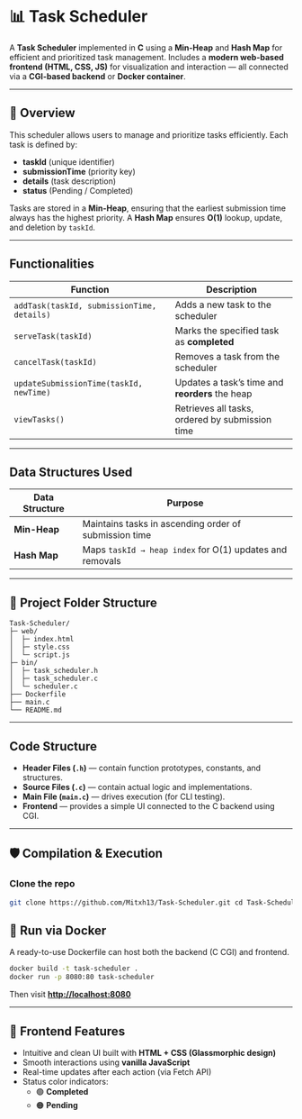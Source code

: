 # 📊 Task Scheduler

A **Task Scheduler** implemented in **C** using a **Min-Heap** and **Hash Map** for efficient and prioritized task management.
Includes a **modern web-based frontend (HTML, CSS, JS)** for visualization and interaction — all connected via a **CGI-based backend** or **Docker container**.

---

## 🚀 Overview

This scheduler allows users to manage and prioritize tasks efficiently.
Each task is defined by:

* **taskId** (unique identifier)
* **submissionTime** (priority key)
* **details** (task description)
* **status** (Pending / Completed)

Tasks are stored in a **Min-Heap**, ensuring that the earliest submission time always has the highest priority.
A **Hash Map** ensures **O(1)** lookup, update, and deletion by `taskId`.

---

##  Functionalities

| Function                                   | Description                                     |
| ------------------------------------------ | ----------------------------------------------- |
| `addTask(taskId, submissionTime, details)` | Adds a new task to the scheduler                |
| `serveTask(taskId)`                        | Marks the specified task as **completed**       |
| `cancelTask(taskId)`                       | Removes a task from the scheduler               |
| `updateSubmissionTime(taskId, newTime)`    | Updates a task’s time and **reorders** the heap |
| `viewTasks()`                              | Retrieves all tasks, ordered by submission time |

---

## Data Structures Used

| Data Structure | Purpose                                                  |
| -------------- | -------------------------------------------------------- |
| **Min-Heap**   | Maintains tasks in ascending order of submission time    |
| **Hash Map**   | Maps `taskId → heap index` for O(1) updates and removals |

---

## 📁 Project Folder Structure

```
Task-Scheduler/
├─ web/
│  ├─ index.html
│  ├─ style.css
│  └─ script.js
├─ bin/
│  ├─ task_scheduler.h
│  ├─ task_scheduler.c
│  └─ scheduler.c
├── Dockerfile
├── main.c                   
└── README.md              

```

---

##  Code Structure

* **Header Files (`.h`)** — contain function prototypes, constants, and structures.
* **Source Files (`.c`)** — contain actual logic and implementations.
* **Main File (`main.c`)** — drives execution (for CLI testing).
* **Frontend** — provides a simple UI connected to the C backend using CGI.
---

## 🛡️ Compilation & Execution
### Clone the repo
```bash 
git clone https://github.com/Mitxh13/Task-Scheduler.git cd Task-Scheduler
```
## 🐳 Run via Docker

A ready-to-use Dockerfile can host both the backend (C CGI) and frontend.

```bash
docker build -t task-scheduler .
docker run -p 8080:80 task-scheduler
```
Then visit **[http://localhost:8080](http://localhost:8080)**

---
## 🎨 Frontend Features
* Intuitive and clean UI built with **HTML + CSS (Glassmorphic design)**
* Smooth interactions using **vanilla JavaScript**
* Real-time updates after each action (via Fetch API)
* Status color indicators:
  * 🟢 **Completed**
  * 🟠 **Pending**
